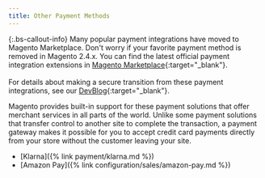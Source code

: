 ```yaml
---
title: Other Payment Methods
---
```


{:.bs-callout-info}
Many popular payment integrations have moved to Magento Marketplace. Don't worry if your favorite payment method is removed in Magento 2.4.x. You can find the latest official payment integration extensions in [Magento Marketplace](https://marketplace.magento.com/extensions/payments-security/payment-integration.html?_ga=2.80488020.2105547619.1564067043-238341041.1564067043#q=&idx=m2_cloud_prod_default_products&p=0&hFR%5Bcategories.level0%5D%5B0%5D=Extensions%20%2F%2F%2F%20Payments%20%26%20Security%20%2F%2F%2F%20Payment%20Integration&nR%5Bvisibility_catalog%5D%5B%3D%5D%5B0%5D=1){:target="_blank"}.<br/><br/>
For details about making a secure transition from these payment integrations, see our [DevBlog](https://community.magento.com/t5/Magento-DevBlog/Deprecation-of-Magento-core-payment-integrations/ba-p/426445){:target="_blank"}.

Magento provides built-in support for these payment solutions that offer merchant services in all parts of the world. Unlike some payment solutions that transfer control to another site to complete the transaction, a payment gateway makes it possible for you to accept credit card payments directly from your store without the customer leaving your site.

- [Klarna]({% link payment/klarna.md %})
- [Amazon Pay]({% link configuration/sales/amazon-pay.md %})
